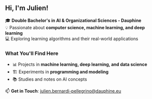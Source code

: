 ## Hi, I'm Julien!  

🎓 **Double Bachelor's in AI & Organizational Sciences - Dauphine**  
💡 Passionate about **computer science, machine learning, and deep learning**  
💻 Exploring learning algorithms and their real-world applications  

###  What You'll Find Here  
- 📊 Projects in **machine learning, deep learning, and data science**  
- 🏗️ Experiments in **programming and modeling**  
- 📚 Studies and notes on AI concepts  


📫 **Get in Touch**: julien.bernardi-pellegrino@dauphine.eu 

